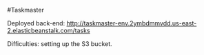#Taskmaster

Deployed back-end: http://taskmaster-env.2ymbdmmvdd.us-east-2.elasticbeanstalk.com/tasks

Difficulties: setting up the S3 bucket.